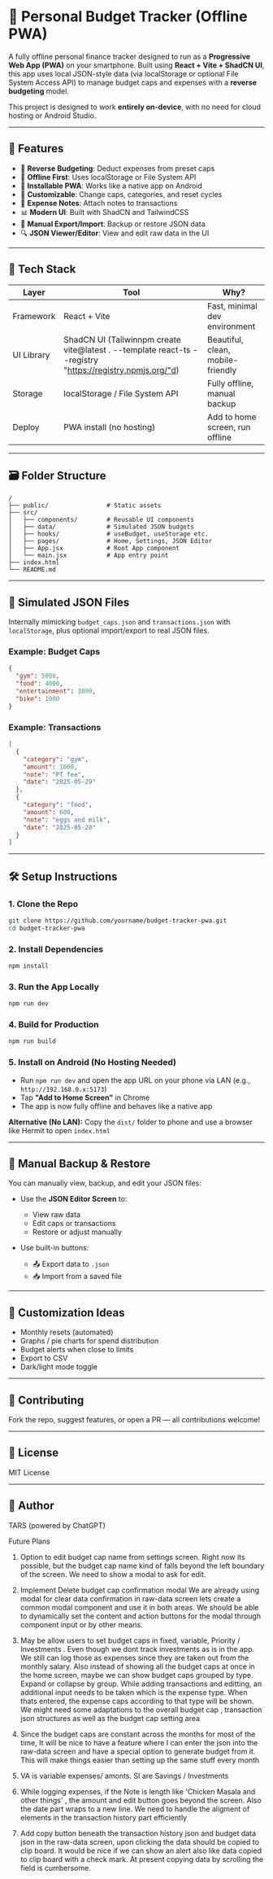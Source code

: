 # 📱 Personal Budget Tracker (Offline PWA)

A fully offline personal finance tracker designed to run as a **Progressive Web App (PWA)** on your smartphone. Built using **React + Vite + ShadCN UI**, this app uses local JSON-style data (via localStorage or optional File System Access API) to manage budget caps and expenses with a **reverse budgeting** model.

This project is designed to work **entirely on-device**, with no need for cloud hosting or Android Studio.

---

## 🚀 Features

* 🧾 **Reverse Budgeting**: Deduct expenses from preset caps
* 📂 **Offline First**: Uses localStorage or File System API
* 📱 **Installable PWA**: Works like a native app on Android
* 🧩 **Customizable**: Change caps, categories, and reset cycles
* 📝 **Expense Notes**: Attach notes to transactions
* 📊 **Modern UI**: Built with ShadCN and TailwindCSS
* 💾 **Manual Export/Import**: Backup or restore JSON data
* 🔍 **JSON Viewer/Editor**: View and edit raw data in the UI

---

## 🧱 Tech Stack

| Layer      | Tool                           | Why?                              |
| ---------- | ------------------------------ | --------------------------------- |
| Framework  | React + Vite                   | Fast, minimal dev environment     |
| UI Library | ShadCN UI (Tailwinnpm create vite@latest . --template react-ts --registry "https://registry.npmjs.org/"d)           | Beautiful, clean, mobile-friendly |
| Storage    | localStorage / File System API | Fully offline, manual backup      |
| Deploy     | PWA install (no hosting)       | Add to home screen, run offline   |

---

## 🗃️ Folder Structure

```plaintext
/
├── public/                # Static assets
├── src/
│   ├── components/        # Reusable UI components
│   ├── data/              # Simulated JSON budgets
│   ├── hooks/             # useBudget, useStorage etc.
│   ├── pages/             # Home, Settings, JSON Editor
│   ├── App.jsx            # Root App component
│   └── main.jsx           # App entry point
├── index.html
└── README.md
```

---

## 📁 Simulated JSON Files

Internally mimicking `budget_caps.json` and `transactions.json` with `localStorage`, plus optional import/export to real JSON files.

### Example: Budget Caps

```json
{
  "gym": 5000,
  "food": 4000,
  "entertainment": 3000,
  "bike": 1000
}
```

### Example: Transactions

```json
[
  {
    "category": "gym",
    "amount": 1000,
    "note": "PT fee",
    "date": "2025-05-29"
  },
  {
    "category": "food",
    "amount": 600,
    "note": "eggs and milk",
    "date": "2025-05-28"
  }
]
```

---

## 🛠 Setup Instructions

### 1. Clone the Repo

```bash
git clone https://github.com/yourname/budget-tracker-pwa.git
cd budget-tracker-pwa
```

### 2. Install Dependencies

```bash
npm install
```

### 3. Run the App Locally

```bash
npm run dev
```

### 4. Build for Production

```bash
npm run build
```

### 5. Install on Android (No Hosting Needed)

* Run `npm run dev` and open the app URL on your phone via LAN (e.g., `http://192.168.0.x:5173`)
* Tap **"Add to Home Screen"** in Chrome
* The app is now fully offline and behaves like a native app

**Alternative (No LAN):** Copy the `dist/` folder to phone and use a browser like Hermit to open `index.html`

---

## 🔐 Manual Backup & Restore

You can manually view, backup, and edit your JSON files:

* Use the **JSON Editor Screen** to:

  * View raw data
  * Edit caps or transactions
  * Restore or adjust manually

* Use built-in buttons:

  * 📤 Export data to `.json`
  * 📥 Import from a saved file

---

## 🧩 Customization Ideas

* Monthly resets (automated)
* Graphs / pie charts for spend distribution
* Budget alerts when close to limits
* Export to CSV
* Dark/light mode toggle

---

## 🤝 Contributing

Fork the repo, suggest features, or open a PR — all contributions welcome!

---

## 📜 License

MIT License

---

## 🧠 Author

TARS (powered by ChatGPT)



Future Plans 
1. Option to edit budget cap name from settings screen. Right now its possible, but the budget cap name kind of falls beyond the left boundary of the screen. We need to show a modal to ask for edit. 
2. Implement Delete budget cap confirmation modal 
    We are already using modal for clear data confirmation in raw-data screen
    lets create a common modal component and use it in both areas.
    We should be able to dynamically set the content and action buttons for the modal
    through component input or by other means.

3.  May be allow users to set budget caps in fixed, variable, Priority / Investments . Even though we dont track investments as is in the app. We still can log those as expenses since they are taken out from the monthly salary.
Also instead of showing all the budget caps at once in the home screen, maybe we can show budget caps grouped by type. Expand or collapse by group. While adding transactions and editting, an additional input needs to be taken which is the expense type.
When thats entered, the expense caps according to that type will be shown. We might need some adaptations to the overall budget cap , transaction json structures as well as the budget cap setting area


4. Since the budget caps are constant across the months for most of the time,
   It will be nice to have a feature where I can enter the json into the raw-data screen and have a special option to generate budget from it. This will make things easier than setting up the same stuff every month

5. VA is variable expenses/ amonts. SI are Savings / Investments

6. While logging expenses, if the Note is length like 'Chicken Masala and other things' , the amount and edit button goes beyond the screen. Also the date part wraps to a new line. We need to handle the aligment of elements in the transaction history part efficiently

7. Add copy button beneath the transaction history json and budget data json in the raw-data screen, upon clicking the data should be copied to clip board. It would be nice if we can show an alert also like data copied to clip board with a check mark. At present copying data by scrolling the field is cumbersome.
